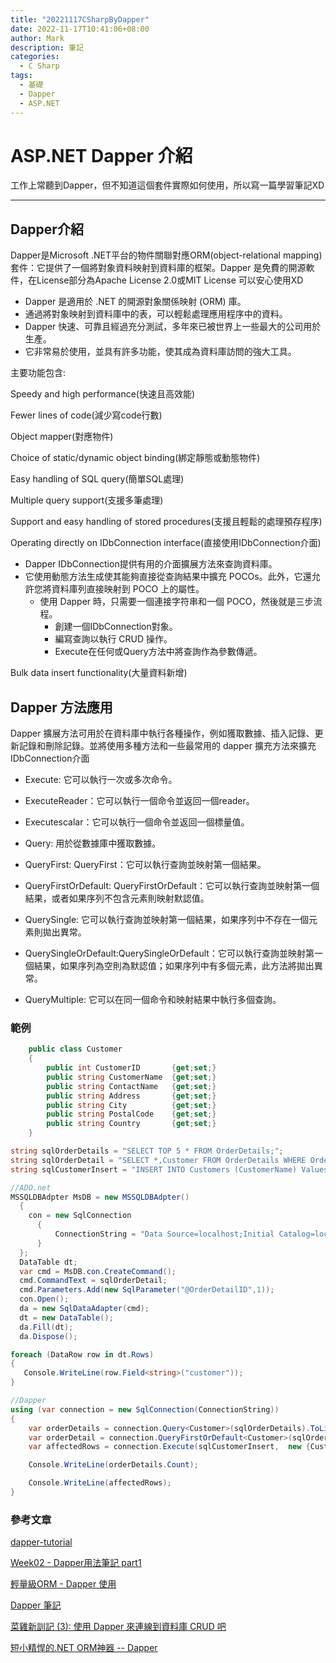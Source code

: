 ```yaml
---
title: "20221117CSharpByDapper"
date: 2022-11-17T10:41:06+08:00
author: Mark
description: 筆記
categories:
  - C Sharp 
tags:
  - 基礎
  - Dapper 
  - ASP.NET
---
```


# ASP.NET Dapper 介紹

工作上常聽到Dapper，但不知道這個套件實際如何使用，所以寫一篇學習筆記XD

---

## Dapper介紹

Dapper是Microsoft .NET平台的物件關聯對應ORM(object-relational mapping)套件：它提供了一個將對象資料映射到資料庫的框架。Dapper 是免費的開源軟件，在License部分為Apache License 2.0或MIT License 可以安心使用XD

- Dapper 是適用於 .NET 的開源對象關係映射 (ORM) 庫。
- 通過將對象映射到資料庫中的表，可以輕鬆處理應用程序中的資料。
- Dapper 快速、可靠且經過充分測試，多年來已被世界上一些最大的公司用於生產。
- 它非常易於使用，並具有許多功能，使其成為資料庫訪問的強大工具。

主要功能包含:

Speedy and high performance(快速且高效能)

Fewer lines of code(減少寫code行數)

Object mapper(對應物件)

Choice of static/dynamic object binding(綁定靜態或動態物件)

Easy handling of SQL query(簡單SQL處理)

Multiple query support(支援多筆處理)

Support and easy handling of stored procedures(支援且輕鬆的處理預存程序)

Operating directly on IDbConnection interface(直接使用IDbConnection介面)
- Dapper IDbConnection提供有用的介面擴展方法來查詢資料庫。
- 它使用動態方法生成使其能夠直接從查詢結果中擴充 POCOs。此外，它還允許您將資料庫列直接映射到 POCO 上的屬性。
  - 使用 Dapper 時，只需要一個連接字符串和一個 POCO，然後就是三步流程。
    - 創建一個IDbConnection對象。
    - 編寫查詢以執行 CRUD 操作。
    - Execute在任何或Query方法中將查詢作為參數傳遞。
  
Bulk data insert functionality(大量資料新增)

## Dapper 方法應用

Dapper 擴展方法可用於在資料庫中執行各種操作，例如獲取數據、插入記錄、更新記錄和刪除記錄。並將使用多種方法和一些最常用的 dapper 擴充方法來擴充IDbConnection介面 

- Execute: 它可以執行一次或多次命令。

- ExecuteReader：它可以執行一個命令並返回一個reader。

- Executescalar：它可以執行一個命令並返回一個標量值。

- Query: 用於從數據庫中獲取數據。
  
- QueryFirst: QueryFirst：它可以執行查詢並映射第一個結果。
  
- QueryFirstOrDefault: QueryFirstOrDefault：它可以執行查詢並映射第一個結果，或者如果序列不包含元素則映射默認值。
  
- QuerySingle: 它可以執行查詢並映射第一個結果，如果序列中不存在一個元素則拋出異常。
  
- QuerySingleOrDefault:QuerySingleOrDefault：它可以執行查詢並映射第一個結果，如果序列為空則為默認值；如果序列中有多個元素，此方法將拋出異常。
  
- QueryMultiple: 它可以在同一個命令和映射結果中執行多個查詢。

### 範例

``` C#
	public class Customer 
	{
		public int CustomerID		{get;set;}
		public string CustomerName	{get;set;}
		public string ContactName	{get;set;}
		public string Address		{get;set;}
		public string City			{get;set;}
		public string PostalCode	{get;set;}
		public string Country		{get;set;}
	}

string sqlOrderDetails = "SELECT TOP 5 * FROM OrderDetails;";
string sqlOrderDetail = "SELECT *,Customer FROM OrderDetails WHERE OrderDetailID = @OrderDetailID;";
string sqlCustomerInsert = "INSERT INTO Customers (CustomerName) Values (@CustomerName);";

//ADO.net
MSSQLDBAdpter MsDB = new MSSQLDBAdpter()
  {
    con = new SqlConnection
      {
          ConnectionString = "Data Source=localhost;Initial Catalog=localhostDb;Persist Security Info=True;User ID=localhostAdmin;Password=localhostPassword"
      }
  };
  DataTable dt;
  var cmd = MsDB.con.CreateCommand();
  cmd.CommandText = sqlOrderDetail;
  cmd.Parameters.Add(new SqlParameter("@OrderDetailID",1));
  con.Open();
  da = new SqlDataAdapter(cmd);
  dt = new DataTable();
  da.Fill(dt);
  da.Dispose();

foreach (DataRow row in dt.Rows)
{
   Console.WriteLine(row.Field<string>("customer"));
}

//Dapper
using (var connection = new SqlConnection(ConnectionString))
{
    var orderDetails = connection.Query<Customer>(sqlOrderDetails).ToList();
    var orderDetail = connection.QueryFirstOrDefault<Customer>(sqlOrderDetail, new {OrderDetailID = 1});
    var affectedRows = connection.Execute(sqlCustomerInsert,  new {CustomerName = "Mark"});

    Console.WriteLine(orderDetails.Count);

    Console.WriteLine(affectedRows);
}

```


### 參考文章

[dapper-tutorial](https://dapper-tutorial.net/)

[Week02 - Dapper用法筆記 part1](https://ithelp.ithome.com.tw/articles/10229915)

[輕量級ORM - Dapper 使用](https://dotblogs.com.tw/OldNick/2018/01/15/Dapper)

[Dapper 筆記](https://blog.poychang.net/note-dapper/)

[菜雞新訓記 (3): 使用 Dapper 來連線到資料庫 CRUD 吧](https://igouist.github.io/post/2021/05/newbie-3-dapper/)

[短小精悍的.NET ORM神器 -- Dapper](https://blog.darkthread.net/blog/dapper/)
